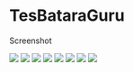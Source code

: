# TesBataraGuru

Screenshot

<img src="screenshot/Screenshot(5).png" />

<img src="screenshot/Screenshot(6).png" />

<img src="screenshot/Screenshot(7).png" />

<img src="screenshot/Screenshot(8).png" />

<img src="screenshot/Screenshot(9).png" />

<img src="screenshot/Screenshot(10).png" />

<img src="screenshot/Screenshot(11).png" />

<img src="screenshot/Screenshot(12).png" />
